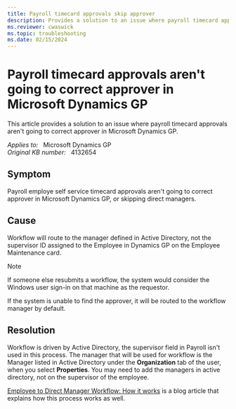 ```yaml
---
title: Payroll timecard approvals skip approver
description: Provides a solution to an issue where payroll timecard approvals aren't going to correct approver in Microsoft Dynamics GP.
ms.reviewer: cwaswick
ms.topic: troubleshooting
ms.date: 02/15/2024
---
```

# Payroll timecard approvals aren't going to correct approver in Microsoft Dynamics GP

This article provides a solution to an issue where payroll timecard approvals aren't going to correct approver in Microsoft Dynamics GP.

_Applies to:_ &nbsp; Microsoft Dynamics GP  
_Original KB number:_ &nbsp; 4132654

## Symptom

Payroll employe self service timecard approvals aren't going to correct approver in Microsoft Dynamics GP, or skipping direct managers.

## Cause

Workflow will route to the manager defined in Active Directory, not the supervisor ID assigned to the Employee in Dynamics GP on the Employee Maintenance card.

> [!NOTE]
> If someone else resubmits a workflow, the system would consider the Windows user sign-in on that machine as the requestor.

If the system is unable to find the approver, it will be routed to the workflow manager by default.

## Resolution

Workflow is driven by Active Directory, the supervisor field in Payroll isn't used in this process. The manager that will be used for workflow is the Manager listed in Active Directory under the **Organization** tab of the user, when you select **Properties**. You may need to add the managers in active directory, not on the supervisor of the employee.  

[Employee to Direct Manager Workflow: How it works](https://community.dynamics.com/blogs/post/?postid=58486234-57cd-42af-b825-323a6434ad72) is a blog article that explains how this process works as well.  
